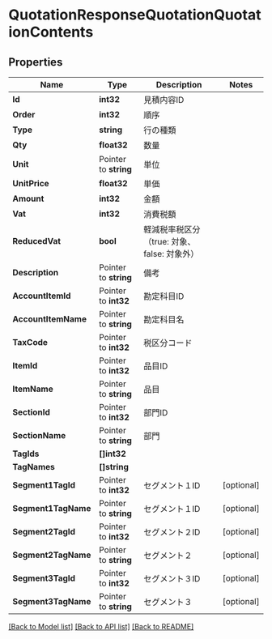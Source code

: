 # QuotationResponseQuotationQuotationContents

## Properties

Name | Type | Description | Notes
------------ | ------------- | ------------- | -------------
**Id** | **int32** | 見積内容ID | 
**Order** | **int32** | 順序 | 
**Type** | **string** | 行の種類 | 
**Qty** | **float32** | 数量 | 
**Unit** | Pointer to **string** | 単位 | 
**UnitPrice** | **float32** | 単価 | 
**Amount** | **int32** | 金額 | 
**Vat** | **int32** | 消費税額 | 
**ReducedVat** | **bool** | 軽減税率税区分（true: 対象、false: 対象外） | 
**Description** | Pointer to **string** | 備考 | 
**AccountItemId** | Pointer to **int32** | 勘定科目ID | 
**AccountItemName** | Pointer to **string** | 勘定科目名 | 
**TaxCode** | Pointer to **int32** | 税区分コード | 
**ItemId** | Pointer to **int32** | 品目ID | 
**ItemName** | Pointer to **string** | 品目 | 
**SectionId** | Pointer to **int32** | 部門ID | 
**SectionName** | Pointer to **string** | 部門 | 
**TagIds** | **[]int32** |  | 
**TagNames** | **[]string** |  | 
**Segment1TagId** | Pointer to **int32** | セグメント１ID | [optional] 
**Segment1TagName** | Pointer to **string** | セグメント１ID | [optional] 
**Segment2TagId** | Pointer to **int32** | セグメント２ID | [optional] 
**Segment2TagName** | Pointer to **string** | セグメント２ | [optional] 
**Segment3TagId** | Pointer to **int32** | セグメント３ID | [optional] 
**Segment3TagName** | Pointer to **string** | セグメント３ | [optional] 

[[Back to Model list]](../README.md#documentation-for-models) [[Back to API list]](../README.md#documentation-for-api-endpoints) [[Back to README]](../README.md)


